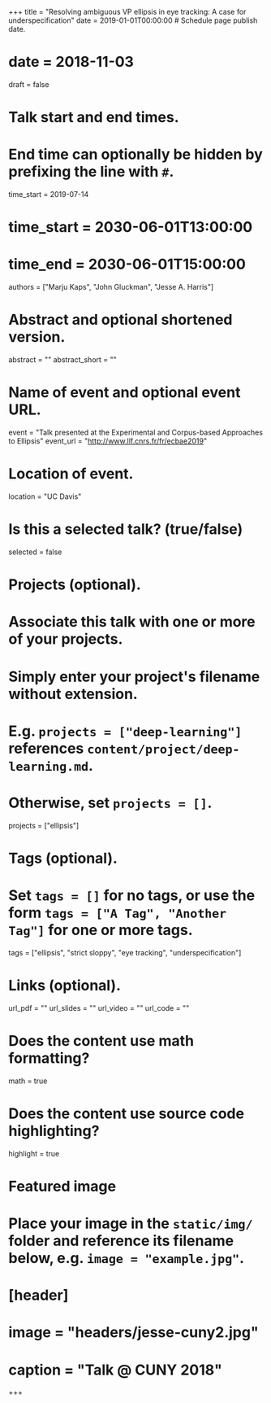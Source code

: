 +++
title = "Resolving ambiguous VP ellipsis in eye tracking: A case for underspecification"
date = 2019-01-01T00:00:00  # Schedule page publish date.
# date = 2018-11-03
draft = false

# Talk start and end times.
#   End time can optionally be hidden by prefixing the line with `#`.
time_start = 2019-07-14
# time_start = 2030-06-01T13:00:00
# time_end = 2030-06-01T15:00:00

authors = ["Marju Kaps", "John Gluckman", "Jesse A. Harris"]

# Abstract and optional shortened version.
abstract = ""
abstract_short = ""

# Name of event and optional event URL.
event = "Talk presented at the Experimental and Corpus-based Approaches to Ellipsis"
event_url = "http://www.llf.cnrs.fr/fr/ecbae2019"

# Location of event.
location = "UC Davis"

# Is this a selected talk? (true/false)
selected = false

# Projects (optional).
#   Associate this talk with one or more of your projects.
#   Simply enter your project's filename without extension.
#   E.g. `projects = ["deep-learning"]` references `content/project/deep-learning.md`.
#   Otherwise, set `projects = []`.
projects = ["ellipsis"]

# Tags (optional).
#   Set `tags = []` for no tags, or use the form `tags = ["A Tag", "Another Tag"]` for one or more tags.
tags = ["ellipsis", "strict sloppy", "eye tracking", "underspecification"]

# Links (optional).
url_pdf = ""
url_slides = ""
url_video = ""
url_code = ""


# Does the content use math formatting?
math = true

# Does the content use source code highlighting?
highlight = true

# Featured image
# Place your image in the `static/img/` folder and reference its filename below, e.g. `image = "example.jpg"`.
# [header]
# image = "headers/jesse-cuny2.jpg"
# caption = "Talk @ CUNY 2018"

+++
